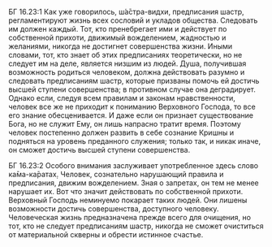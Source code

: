 БГ 16.23:1	Как уже говорилось, ш́а̄стра-видхи, предписания шастр, регламентируют жизнь всех сословий и укладов общества. Следовать им должен каждый. Тот, кто пренебрегает ими и действует по собственной прихоти, движимый вожделением, жадностью и желаниями, никогда не достигнет совершенства жизни. Иными словами, тот, кто знает об этих предписаниях теоретически, но не следует им на деле, является низшим из людей. Душа, получившая возможность родиться человеком, должна действовать разумно и следовать предписаниям шастр, которые призваны помочь ей достичь высшей ступени совершенства; в противном случае она деградирует. Однако если, следуя всем правилам и законам нравственности, человек все же не приходит к пониманию Верховного Господа, то все его знание обесценивается. И даже если он признает существование Бога, но не служит Ему, он лишь напрасно тратит время. Поэтому человек постепенно должен развить в себе сознание Кришны и подняться на уровень преданного служения; только так, и никак иначе, он сможет достичь высшей ступени совершенства.

БГ 16.23:2	Особого внимания заслуживает употребленное здесь слово ка̄ма-ка̄ратах̣. Человек, сознательно нарушающий правила и предписания, движим вожделением. Зная о запретах, он тем не менее нарушает их. Вот что значит действовать по собственной прихоти. Верховный Господь неминуемо покарает таких людей. Они лишены возможности достичь совершенства, доступного человеку. Человеческая жизнь предназначена прежде всего для очищения, но тот, кто не следует предписаниям шастр, никогда не сможет очиститься от материальной скверны и обрести истинное счастье.